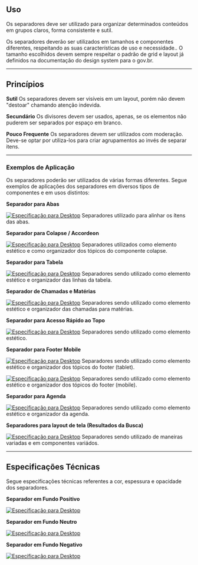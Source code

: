 ## Uso

Os separadores deve ser utilizado para organizar determinados conteúdos em grupos claros, forma consistente e sutil.

Os separadores deverão ser utilizados em tamanhos e componentes diferentes, respeitando as suas características de uso e necessidade.. O tamanho escolhidos devem sempre respeitar o padrão de grid e layout já definidos na documentação do design system para o gov.br.

---

## Princípios

**Sutil**
Os separadores devem ser visíveis em um layout, porém não devem "destoar" chamando atenção indevida.

**Secundário**
Os divisores devem ser usados, ​​apenas, se os elementos não puderem ser separados por espaço em branco.

**Pouco Frequente**
Os separadores devem ser utilizados com moderação. Deve-se optar por utiliza-los para criar agrupamentos ao invés de separar itens.

---

### Exemplos de Aplicação

Os separadores poderão ser utilizados de várias formas diferentes. Segue exemplos de aplicações dos separadores em diversos tipos de componentes e em usos distintos:

**Separador para Abas**

[![Especificação para Desktop](imagens/Separador_Abas.png)](https://xd.adobe.com/view/02ea653b-5fb7-4d97-5668-9d1ff99a3740-74db/)
Separadores utilizado para alinhar os ítens das abas.

**Separador para Colapse / Accordeon**

[![Especificação para Desktop](imagens/Separador_Colapse_Accordeon.png)](https://xd.adobe.com/view/02ea653b-5fb7-4d97-5668-9d1ff99a3740-74db/screen/46438315-7e8c-49cd-843a-fa81d6f18f53/Separador-Colapse-Accordeon)
Separadores utilizados como elemento estético e como organizador dos tópicos do componente colapse.

**Separador para Tabela**

[![Especificação para Desktop](imagens/Separador_Tabela.png)](https://xd.adobe.com/view/02ea653b-5fb7-4d97-5668-9d1ff99a3740-74db/screen/b3354c92-0b60-4a8f-bfdc-c5787de5677a/Separador-Tabela)
Separadores sendo utilizado como elemento estético e organizador das linhas da tabela.

**Separador de Chamadas e Matérias**

[![Especificação para Desktop](imagens/Separador_Chamadas.png)](https://xd.adobe.com/view/02ea653b-5fb7-4d97-5668-9d1ff99a3740-74db/screen/5a7a5fc4-a855-4609-927d-e3465ab11120/Separador-Chamadas)
Separadores sendo utilizado como elemento estético e organizador das chamadas para matérias.

**Separador para Acesso Rápido ao Topo**

[![Especificação para Desktop](imagens/Separador_Acesso_Topo.png)](https://xd.adobe.com/view/02ea653b-5fb7-4d97-5668-9d1ff99a3740-74db/screen/7cd42e4e-5a81-4d2c-9817-7e68f1a64b7d/Separador-Acesso-Topo)
Separadores sendo utilizado como elemento estético.

**Separador para Footer Mobile**

[![Especificação para Desktop](imagens/Separador_Footer_Mobile01.png)](https://xd.adobe.com/view/02ea653b-5fb7-4d97-5668-9d1ff99a3740-74db/screen/ba0b8819-2877-4233-bc58-44b75a00c55c/Separador-Footer-Mobile01)
Separadores sendo utilizado como elemento estético e organizador dos tópicos do footer (tablet).

[![Especificação para Desktop](imagens/Separador_Footer_Mobile02.png)](https://xd.adobe.com/view/02ea653b-5fb7-4d97-5668-9d1ff99a3740-74db/screen/73d5371b-43e0-46c4-9e7d-243b7ddcc2cf/Separador-Footer-Mobile02)
Separadores sendo utilizado como elemento estético e organizador dos tópicos do footer (mobile).

**Separador para Agenda**

[![Especificação para Desktop](imagens/Separador_Agenda.png)](https://xd.adobe.com/view/02ea653b-5fb7-4d97-5668-9d1ff99a3740-74db/screen/9710d7bb-5be2-4210-8fcd-474eb5620db1/Separador-Agenda)
Separadores sendo utilizado como elemento estético e organizador da agenda.

**Separadores para layout de tela (Resultados da Busca)**

[![Especificação para Desktop](imagens/Separadores_LayoutWeb.png)](https://xd.adobe.com/view/02ea653b-5fb7-4d97-5668-9d1ff99a3740-74db/screen/174c84b2-0eb6-4ab4-a606-64e03f31f905/Separadores-LayoutWeb)
Separadores sendo utilizado de maneiras variadas e em componentes variádos.

---

## Especificações Técnicas

Segue especificações técnicas referentes a cor, espessura e opacidade dos separadores.

**Separador em Fundo Positivo**

[![Especificação para Desktop](imagens/Separador_Fundo_Positivo.png)](https://xd.adobe.com/view/02ea653b-5fb7-4d97-5668-9d1ff99a3740-74db/screen/626b8ae0-49b6-4971-8268-43b14b6e7d21/Separador-Fundo-Positivo)

**Separador em Fundo Neutro**

[![Especificação para Desktop](imagens/Separador_Fundo_Neutro.png)](https://xd.adobe.com/view/02ea653b-5fb7-4d97-5668-9d1ff99a3740-74db/screen/936ad9f1-7041-43b3-94a8-803c40e7cc5e/Separador-Fundo-Neutro)

**Separador em Fundo Negativo**

[![Especificação para Desktop](imagens/Separador_Fundo_Negativo.png)](https://xd.adobe.com/view/02ea653b-5fb7-4d97-5668-9d1ff99a3740-74db/screen/b2091b0c-35a2-4dfd-92c9-9e90e12eda69/Separador-Fundo-Negativo)
